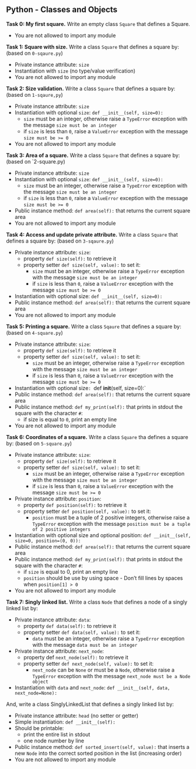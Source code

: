 ## Python - Classes and Objects

**Task 0: My first square.**
Write an empty class `Square` that defines a Square.
- You are not allowed to import any module

**Task 1: Square with size.**
Write a class `Square` that defines a square by: (based on `0-sqaure.py`)
- Private instance attribute: `size`
- Instantiation with `size` (no type/value verification)
- You are not allowed to import any module

**Task 2: Size validation.**
Write a class `Square` that defines a square by: (based on `1-sqaure,py`)
- Private instance attribute: `size`
- Instantiation with optional `size`: `def __init__(self, size=0):`
	- `size` must be an integer, otherwise raise a `TypeError` exception with the message `size must be an integer`
	- if `size` is less than `0`, raise a `ValueError` exception with the message `size must be >= 0`
- You are not allowed to import any module

**Task 3: Area of a square.**
Write a class `Square` that defines a square by: (based on `2-square.py)
- Private instance attribute: `size`
- Instantiation with optional `size`: `def __init__(self, size=0):`
	- `size` must be an integer, otherwise raise a `TypeError` exception with the message `size must be an integer`
	- if `size` is less than `0`, raise a `ValueError` exception with the message `size must be >= 0`
- Public instance method: `def area(self):` that returns the current square area
- You are not allowed to import any module

**Task 4: Access and update private attribute.**
Write a class `Square` that defines a square by: (based on `3-sqaure.py`)
- Private instance attribute: `size`:
	- property `def size(self):` to retrieve it
	- property setter `def size(self, value):` to set it:
		- `size` must be an integer, otherwise raise a `TypeError` exception with the message `size must be an integer`
		- if `size` is less than `0`, raise a `ValueError` exception with the message `size must be >= 0`
- Instantiation with optional size: `def __init__(self, size=0):`
- Public instance method: `def area(self):` that returns the current square area
- You are not allowed to import any module

**Task 5: Printing a square.**
Write a class `Sqaure` that defines a square by: (based on `4-square.py`)
- Private instance attribute: `size`:
	- property `def size(self):` to retrieve it
	- property setter `def size(self, value):` to set it:
		- `size` must be an integer, otherwise raise a `TypeError` exception with the message `size must be an integer`
		- if `size` is less than `0`, raise a `ValueError` exception with the message `size must be >= 0`
- Instantiation with optional 	size`: `def __init__(self, size=0):`
- Public instance method: `def area(self):` that returns the current square area
- Public instance method: `def my_print(self):` that prints in stdout the square with the character `#`:
	- if size is equal to `0`, print an empty line
- You are not allowed to import any module

**Task 6: Coordinates of a square.**
Write a class `Square` tha defines a square by: (based on `5-square.py`)
- Private instance attribute: `size`:
	- property `def size(self):` to retrieve it
	- property setter `def size(self, value):` to set it:
		- `size` must be an integer, otherwise raise a `TypeError` exception with the message `size must be an integer`
		- if `size` is less than `0`, raise a `ValueError` exception with the message `size must be >= 0`
- Private instance attribute: `position`:
	- property `def position(self):` to retrieve it
	- property setter `def position(self, value):` to set it:
		- `position` must be a tuple of 2 positive integers, otherwise raise a `TypeError` exception with the message `position must be a tuple of 2 positive integers`
- Instantiation with optional size and optional position: `def __init__(self, size=0, position=(0, 0)):`
- Public instance method: `def area(self):` that returns the current square area
- Public instance method: `def my_print(self):` that prints in stdout the square with the character `#`:
	- if `size` is equal to 0, print an empty line
	- `position` should be use by using space - Don’t fill lines by spaces when `position[1] > 0`
- You are not allowed to import any module


**Task 7: Singly linked list.**
Write a class `Node` that defines a node of a singly linked list by:
- Private instance attribute: `data`:
	- property `def data(self):` to retrieve it
	- property setter `def data(self, value):` to set it:
		- `data` must be an integer, otherwise raise a `TypeError` exception with the message `data must be an integer`
- Private instance attribute: `next_node`:
	- property def `next_node(self):` to retrieve it
	- property setter `def next_node(self, value):` to set it:
		- `next_node` can be `None` or must be a `Node`, otherwise raise a `TypeError` exception with the message `next_node must be a Node object`
- Instantiation with `data` and `next_node`: `def __init__(self, data, next_node=None):`

And, write a class SinglyLinkedList that defines a singly linked list by:
- Private instance attribute: `head` (no setter or getter)
- Simple instantiation: `def __init__(self):`
- Should be printable:
	- print the entire list in stdout
	- one node number by line
- Public instance method: `def sorted_insert(self, value):` that inserts a new `Node` into the correct sorted position in the list (increasing order)
- You are not allowed to import any module
